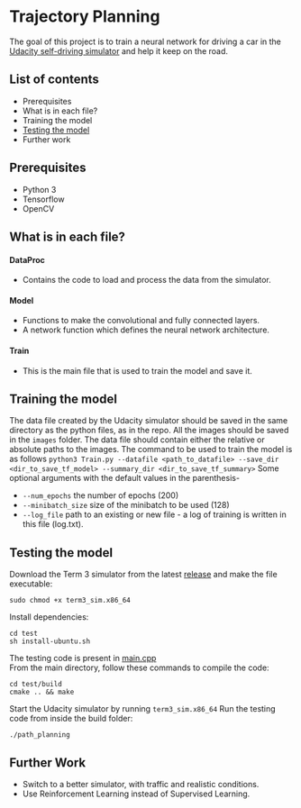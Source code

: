 # Trajectory Planning
The goal of this project is to train a neural network for driving a car in the [Udacity self-driving simulator](https://github.com/udacity/self-driving-car-sim) and help it keep on the road.

## List of contents
- Prerequisites
- What is in each file?
- Training the model
- [Testing the model](#testing-the-model)
- Further work

## Prerequisites
- Python 3
- Tensorflow
- OpenCV

## What is in each file?
#### DataProc
- Contains the code to load and process the data from the simulator.
#### Model
- Functions to make the convolutional and fully connected layers.
- A network function which defines the neural network architecture.
#### Train
- This is the main file that is used to train the model and save it.

## Training the model
The data file created by the Udacity simulator should be saved in the same directory as the python files, as in the repo. All the images should be saved in the `images` folder.
The data file should contain either the relative or absolute paths to the images.
The command to be used to train the model is as follows
`python3 Train.py --datafile <path_to_datafile> --save_dir <dir_to_save_tf_model> --summary_dir <dir_to_save_tf_summary>`
Some optional arguments with the default values in the parenthesis-
- `--num_epochs` the number of epochs (200)
- `--minibatch_size` size of the minibatch to be used (128)
- `--log_file` path to an existing or new file - a log of training is written in this file (log.txt).

## Testing the model
Download the Term 3 simulator from the latest [release](https://github.com/udacity/self-driving-car-sim/releases) and make the file executable:

```shell
sudo chmod +x term3_sim.x86_64
```

Install dependencies:
```shell
cd test
sh install-ubuntu.sh
```

The testing code is present in [main.cpp](test/src/main.cpp)  
From the main directory, follow these commands to compile the code:
```shell
cd test/build
cmake .. && make
```
Start the Udacity simulator by running `term3_sim.x86_64`
Run the testing code from inside the build folder:
```shell
./path_planning
```

## Further Work
- Switch to a better simulator, with traffic and realistic conditions.
- Use Reinforcement Learning instead of Supervised Learning.